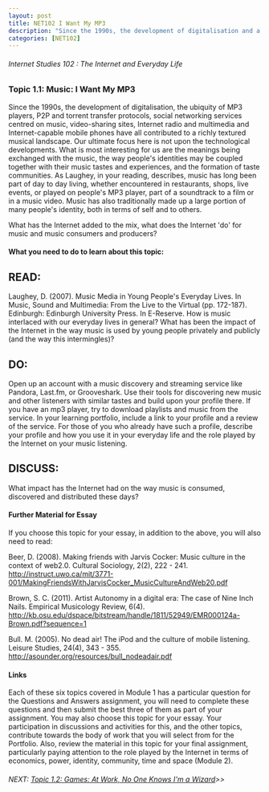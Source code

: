 ```yaml
---
layout: post
title: NET102 I Want My MP3
description: "Since the 1990s, the development of digitalisation and a multitude of tools have all contributed to a richly textured musical landscape."
categories: [NET102]
---
```

###### Internet Studies 102 : The Internet and Everyday Life 
  


### Topic 1.1: Music: I Want My MP3

Since the 1990s, the development of digitalisation, the ubiquity of MP3 players, P2P and torrent transfer protocols, social networking services centred on music, video-sharing sites, Internet radio and multimedia and Internet-capable mobile phones have all contributed to a richly textured musical landscape. Our ultimate focus here is not upon the technological developments. What is most interesting for us are the meanings being exchanged with the music, the way people's identities may be coupled together with their music tastes and experiences, and the formation of taste communities. As Laughey, in your reading, describes, music has long been part of day to day living, whether encountered in restaurants, shops, live events, or played on people's MP3 player, part of a soundtrack to a film or in a music video. Music has also traditionally made up a large portion of many people's identity, both in terms of self and to others.

What has the Internet added to the mix, what does the Internet 'do' for music and music consumers and producers?

#### What you need to do to learn about this topic:

## READ:

Laughey, D. (2007). Music Media in Young People's Everyday Lives. In Music, Sound and Multimedia: From the Live to the Virtual (pp. 172-187). Edinburgh: Edinburgh University Press. In E-Reserve.
 How is music interlaced with our everyday lives in general? What has been the impact of the Internet in the way music is used by young people privately and publicly (and the way this intermingles)?

## DO:
Open up an account with a music discovery and streaming service like Pandora, Last.fm, or Grooveshark. Use their tools for discovering new music and other listeners with similar tastes and build upon your profile there. If you have an mp3 player, try to download playlists and music from the service. In your learning portfolio, include a link to your profile and a review of the service. For those of you who already have such a profile, describe your profile and how you use it in your everyday life and the role played by the Internet on your music listening.

## DISCUSS:

What impact has the Internet had on the way music is consumed, discovered and distributed these days?


#### Further Material for Essay

If you choose this topic for your essay, in addition to the above, you will also need to read:

Beer, D. (2008). Making friends with Jarvis Cocker: Music culture in the context of web2.0. Cultural Sociology, 2(2), 222 - 241. http://instruct.uwo.ca/mit/3771-001/MakingFriendsWithJarvisCocker_MusicCultureAndWeb20.pdf

Brown, S. C. (2011). Artist Autonomy in a digital era: The case of Nine Inch Nails. Empirical Musicology Review, 6(4). http://kb.osu.edu/dspace/bitstream/handle/1811/52949/EMR000124a-Brown.pdf?sequence=1

Bull. M. (2005). No dead air! The iPod and the culture of mobile listening. Leisure Studies, 24(4), 343 - 355. http://asounder.org/resources/bull_nodeadair.pdf

#### Links

Each of these six topics covered in Module 1 has a particular question for the Questions and Answers assignment, you will need to complete these questions and then submit the best three of them as part of your assignment. You may also choose this topic for your essay. Your participation in discussions and activities for this, and the other topics, contribute towards the body of work that you will select from for the Portfolio. Also, review the material in this topic for your final assignment, particularly paying attention to the role played by the Internet in terms of economics, power, identity, community, time and space (Module 2).

###### NEXT: [Topic 1.2: Games: At Work, No One Knows I'm a Wizard](uni/_posts/2014-12-13-net102-m1-t1-1)>>
 
